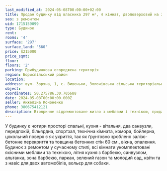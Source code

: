 ```yaml
---
last_modified_at: 2024-05-08T00:00:00+02:00
title: Продаж будинку від власника 297 м², 4 кімнат, двоповерховий на Зоряній в с. Вишеньки
seo: з ремонтом
uid: 1715159099
type: Будинок
rent:
rooms: '4'
surface: '297'
surface_land: '560'
price: $215000
price_sqmt:
floor:
floors: '2'
parking: Прибудинкова огороджена територія
region: Бориспільський район
location:
address: вул. Зоряна, 1, с. Вишеньки, Золочівська сільська територіальна громада
object:
coordinates: 50.275786,30.705688
date: 2024-05-08T00:00:00.000Z
seller: Анжеліна Кононенко
phone: 380675412121
description: Втолринне відремонтоване житло з меблями і технікою, придатне і готове для проживання
---
```


У будинку є чотири просторі спальні, кухня - вітальня, два санвузли, передпокій, більярдна, спортзал, технічна кімната, комора, бойлерна, цокольний поверх є як укриття, так як ґрунтовно зроблено залізо-бетонне перекриття та товщина бетонних стін 60 см., вікна, опалення.
Будинок з ремонтом у сучасному стилі, всі кімнати укомплектовані якісними меблями та технікою, літня кухня з барбекю, санвузлом, альтанка, зона барбекю, паркан, зелений газон та молодий сад, квіти та з навіс для двох автомобілів, вольєр для собаки.

